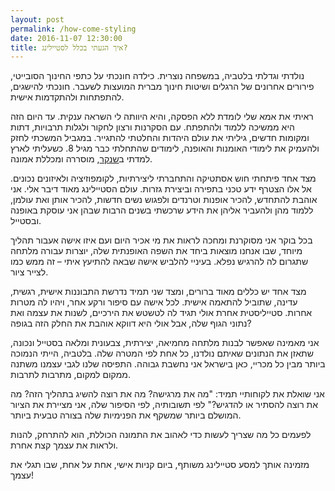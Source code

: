 ```yaml
---
layout: post
permalink: /how-come-styling
date: 2016-11-07 12:30:00
title: איך הגעתי בכלל לסטיילינג?
---
```


נולדתי וגדלתי בלטביה, במשפחה נוצרית. כילדה חונכתי על כתפי החינוך הסובייטי, פירורים אחרונים של הרגלים ושיטות חינוך מברית המועצות לשעבר. חונכתי להישגים, להתפתחות ולהתקדמות אישית.

ראיתי את אמא שלי לומדת ללא הפסקה, והיא היוותה לי השראה ענקית. עד היום הזה היא ממשיכה ללמוד ולהתפתח. עם הסקרנות ורצון לחקור ולגלות תרבויות, דתות ומקומות חדשים, גיליתי את עולם היהדות והחלטתי להתגייר. במגביל המשכתי לחזק ולהעמיק את לימודי האומנות והאופנה, לימודים שהתחלתי כבר מגיל 8. כשעליתי לארץ למדתי ב[שנקר](http://ext.shenkar.ac.il/new/?page_id=351), מוסררה ומכללת אמונה.

מצד אחד פיתחתי חוש אסתטיקה והתחברתי ליצירתיות, לקומפוזיציה ולאיזונים נכונים. אל אלו הצטרף  ידע טכני בתפירה וביצירת גזרות. עולם הסטיילינג מאוד דיבר אלי. אני אוהבת להתחדש, להכיר אופנות וטרנדים ולפגוש נשים חדשות, להכיר אותן ואת עולמן, ללמוד מהן ולהעביר אליהן את הידע שרכשתי בשנים הרבות שבהן אני עוסקת באופנה ובסטייל.

בכל בוקר אני מסוקרנת ומחכה לראות את מי אכיר היום ועם איזו אישה אעבור תהליך מיוחד, שבו אנחנו מוצאות ביחד את השפה האופנתית שלה, יוצרות עבורה מלתחה שתגרום לה להרגיש נפלא.
בעיניי להלביש אישה שבאה להתיעץ איתי – זה ממש כמו לצייר ציור.

מצד אחד יש כללים מאוד ברורים, ומצד שני תמיד נדרשת התבוננות אישית, רגשית, עדינה, שתוביל להתאמה אישית. לכל אישה עם סיפור ורקע אחר, ויהיו לה מטרות אחרות. סטייליסטית אחרת אולי תגיד לה לטשטש את הירכיים, לשנות את עצמה ואת נתוני הגוף שלה, אבל אולי היא דווקא אוהבת את החלק הזה בגופה?

אני מאמינה שאפשר לבנות מלתחה מחמיאה, יצירתית, צבעונית ומלאה בסטייל ונכונה, שתאזן את הנתונים שאיתם נולדנו, כל אחת לפי המטרה שלה. בלטביה, הייתי הנמוכה ביותר מבין כל מכריי, כאן בישראל אני נחשבת גבוהה. התפיסה שלנו לגבי עצמנו משתנה ממקום למקום, מתרבות לתרבות.

אני שואלת את לקוחותיי תמיד: "מה את מרגישה? מה את רוצה להשיג בתהליך הזה? מה את רוצה להסתיר או להדגיש?" לפי תשובותיה, לפי הסיפור שלה, אני מציירת את הציור המושלם ביותר שמשקף את הפנימיות שלה בצורה טבעית ביותר.

לפעמים כל מה שצריך לעשות כדי לאהוב את התמונה הכוללת, הוא להתרחק, להנות ולראות את עצמך קצת אחרת.

מזמינה אותך למסע סטיילינג משותף, ביום קניות אישי, אחת על אחת, שבו תגלי את עצמך!
